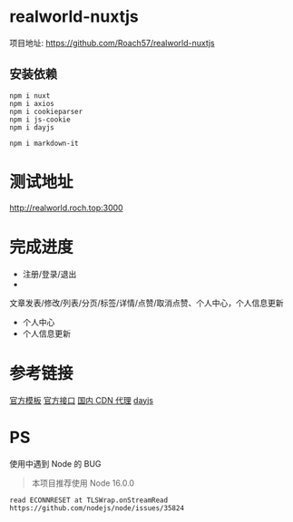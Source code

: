 # realworld-nuxtjs

项目地址: https://github.com/Roach57/realworld-nuxtjs
## 安装依赖

``` text
npm i nuxt
npm i axios
npm i cookieparser
npm i js-cookie
npm i dayjs

npm i markdown-it

```

# 测试地址

http://realworld.roch.top:3000

# 完成进度

- 注册/登录/退出
- 

文章发表/修改/列表/分页/标签/详情/点赞/取消点赞、个人中心，个人信息更新

- 个人中心
- 个人信息更新


# 参考链接
[官方模板](https://github.com/gothinkster/realworld-starter-kit/blob/master/FRONTEND_INSTRUCTIONS.md)
[官方接口](https://github.com/gothinkster/realworld/tree/master/api)
[国内 CDN 代理](https://jsdelivr.com)
[dayjs](https://day.js.org/docs/en/display/format)


# PS

使用中遇到 Node 的 BUG

> 本项目推荐使用 Node 16.0.0

```dotnetcli
read ECONNRESET at TLSWrap.onStreamRead
https://github.com/nodejs/node/issues/35824
```